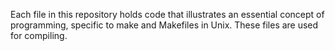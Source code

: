 Each file in this repository holds code that illustrates an essential concept of programming, specific to make and Makefiles in Unix. These files are used for compiling.

